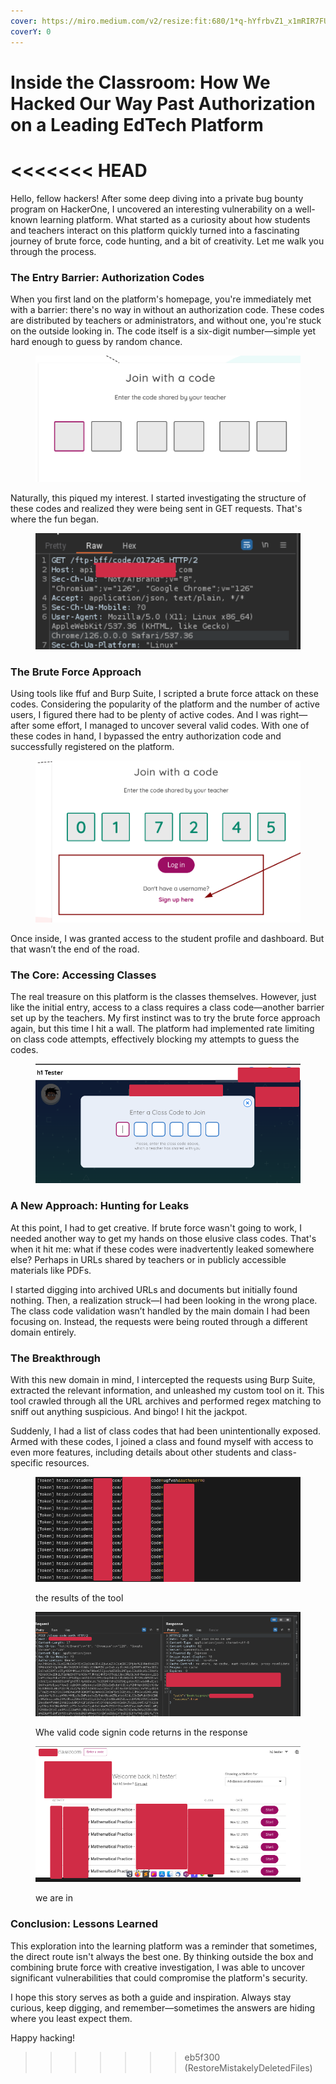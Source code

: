 ```yaml
---
cover: https://miro.medium.com/v2/resize:fit:680/1*q-hYfrbvZ1_x1mRIR7FUiw.jpeg
coverY: 0
---
```


# Inside the Classroom: How We Hacked Our Way Past Authorization on a Leading EdTech Platform

<<<<<<< HEAD
=======
Hello, fellow hackers! After some deep diving into a private bug bounty program on HackerOne, I uncovered an interesting vulnerability on a well-known learning platform. What started as a curiosity about how students and teachers interact on this platform quickly turned into a fascinating journey of brute force, code hunting, and a bit of creativity. Let me walk you through the process.

### The Entry Barrier: Authorization Codes

When you first land on the platform's homepage, you're immediately met with a barrier: there's no way in without an authorization code. These codes are distributed by teachers or administrators, and without one, you're stuck on the outside looking in. The code itself is a six-digit number—simple yet hard enough to guess by random chance.

<figure><img src="../.gitbook/assets/image (107).png" alt=""><figcaption></figcaption></figure>

Naturally, this piqued my interest. I started investigating the structure of these codes and realized they were being sent in GET requests. That's where the fun began.

<figure><img src="../.gitbook/assets/image (106).png" alt=""><figcaption></figcaption></figure>

### The Brute Force Approach

Using tools like ffuf and Burp Suite, I scripted a brute force attack on these codes. Considering the popularity of the platform and the number of active users, I figured there had to be plenty of active codes. And I was right—after some effort, I managed to uncover several valid codes. With one of these codes in hand, I bypassed the entry authorization code and successfully registered on the platform.

<figure><img src="../.gitbook/assets/image (108).png" alt=""><figcaption></figcaption></figure>

Once inside, I was granted access to the student profile and dashboard. But that wasn’t the end of the road.

### The Core: Accessing Classes

The real treasure on this platform is the classes themselves. However, just like the initial entry, access to a class requires a class code—another barrier set up by the teachers. My first instinct was to try the brute force approach again, but this time I hit a wall. The platform had implemented rate limiting on class code attempts, effectively blocking my attempts to guess the codes.

<figure><img src="../.gitbook/assets/image (110).png" alt=""><figcaption></figcaption></figure>

### A New Approach: Hunting for Leaks

At this point, I had to get creative. If brute force wasn't going to work, I needed another way to get my hands on those elusive class codes. That's when it hit me: what if these codes were inadvertently leaked somewhere else? Perhaps in URLs shared by teachers or in publicly accessible materials like PDFs.

I started digging into archived URLs and documents but initially found nothing. Then, a realization struck—I had been looking in the wrong place. The class code validation wasn’t handled by the main domain I had been focusing on. Instead, the requests were being routed through a different domain entirely.

### The Breakthrough

With this new domain in mind, I intercepted the requests using Burp Suite, extracted the relevant information, and unleashed my custom tool on it. This tool crawled through all the URL archives and performed regex matching to sniff out anything suspicious. And bingo! I hit the jackpot.

Suddenly, I had a list of class codes that had been unintentionally exposed. Armed with these codes, I joined a class and found myself with access to even more features, including details about other students and class-specific resources.

<figure><img src="../.gitbook/assets/image (111).png" alt=""><figcaption><p>the results of the tool </p></figcaption></figure>

<figure><img src="../.gitbook/assets/image (112).png" alt=""><figcaption><p>Whe valid code signin code returns in the response</p></figcaption></figure>

<figure><img src="../.gitbook/assets/image (113).png" alt=""><figcaption><p>we are in</p></figcaption></figure>

### Conclusion: Lessons Learned

This exploration into the learning platform was a reminder that sometimes, the direct route isn't always the best one. By thinking outside the box and combining brute force with creative investigation, I was able to uncover significant vulnerabilities that could compromise the platform's security.

I hope this story serves as both a guide and inspiration. Always stay curious, keep digging, and remember—sometimes the answers are hiding where you least expect them.

Happy hacking!

>>>>>>> eb5f300 (RestoreMistakelyDeletedFiles)
